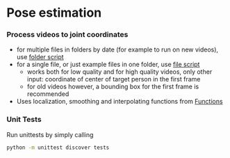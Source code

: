 # Pose estimation

### Process videos to joint coordinates
* for multiple files in folders by date (for example to run on new videos), use [folder script](from_video_to_joints.py)
* for a single file, or just example files in one folder, use [file script](from_video_to_joints.py)
  * works both for low quality and for high quality videos, only other input: coordinate of center of target person in the first frame
  * for old videos however, a bounding box for the first frame is recommended
* Uses localization, smoothing and interpolating functions from [Functions](Functions.py)

### Unit Tests

Run unittests by simply calling

```bash
python -m unittest discover tests
```
